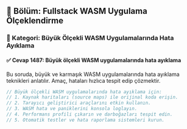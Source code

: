## 📘 Bölüm: Fullstack WASM Uygulama Ölçeklendirme
### 🔹 Kategori: Büyük Ölçekli WASM Uygulamalarında Hata Ayıklama
#### ✅ Cevap 1487: Büyük ölçekli WASM uygulamalarında hata ayıklama

Bu soruda, büyük ve karmaşık WASM uygulamalarında hata ayıklama teknikleri anlatılır. Amaç, hataları hızlıca tespit edip çözmektir.

```rust
// Büyük ölçekli WASM uygulamalarında hata ayıklama için:
// 1. Kaynak haritaları (source maps) ile orijinal koda erişin.
// 2. Tarayıcı geliştirici araçlarını etkin kullanın.
// 3. WASM hata ve paniklerini konsola loglayın.
// 4. Performans profili çıkarın ve darboğazları tespit edin.
// 5. Otomatik testler ve hata raporlama sistemleri kurun.
```
